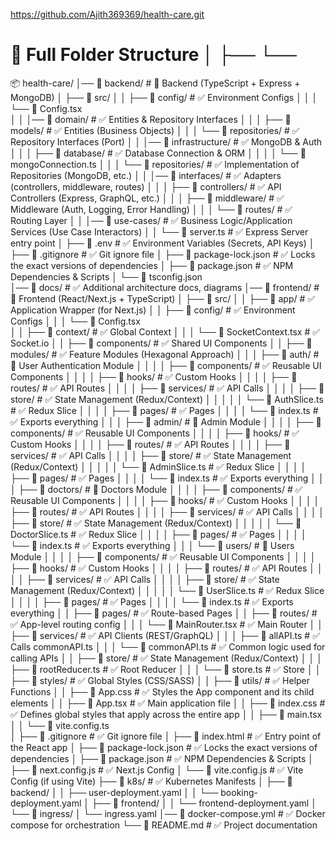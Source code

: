 https://github.com/Ajith369369/health-care.git

# **🔹 Full Folder Structure** │ ├── └──

📦 health-care/
│── 📂 backend/                          # 🎨 Backend (TypeScript + Express + MongoDB)
│   ├── 📂 src/
│   │   ├── 📂 config/                   # ✅ Environment Configs
│   │   │   └── 📄 Config.tsx       
│   │   │── 📂 domain/                   # ✅ Entities & Repository Interfaces
│   │   │   ├── 📂 models/               # ✅ Entities (Business Objects)
│   │   │   └── 📂 repositories/         # ✅ Repository Interfaces (Port)
│   │   │── 📂 infrastructure/           # ✅ MongoDB & Auth
│   │   │   ├── 📂 database/             # ✅ Database Connection & ORM
│   │   │   │   └── 📄 mongoConnection.ts
│   │   │   └── 📂 repositories/         # ✅ Implementation of Repositories (MongoDB, etc.)
│   │   │── 📂 interfaces/               # ✅ Adapters (controllers, middleware, routes)
│   │   │   ├── 📂 controllers/          # ✅ API Controllers (Express, GraphQL, etc.)
│   │   │   ├── 📂 middleware/           # ✅ Middleware (Auth, Logging, Error Handling)
│   │   │   └── 📂 routes/               # ✅ Routing Layer
│   │   │── 📂 use-cases/                # ✅ Business Logic/Application Services (Use Case Interactors)
│   │   └── 📄 server.ts                 # ✅ Express Server entry point
│   ├── 📄 .env                          # ✅ Environment Variables (Secrets, API Keys)
│   ├── 📄 .gitignore                    # ✅ Git ignore file
│   ├── 📄 package-lock.json             # ✅ Locks the exact versions of dependencies
│   ├── 📄 package.json                  # ✅ NPM Dependencies & Scripts
│   └── 📄 tsconfig.json                 
│── 📂 docs/                             # ✅ Additional architecture docs, diagrams
│── 📂 frontend/                         # 🎨 Frontend (React/Next.js + TypeScript)
│   ├── 📂 src/
│   │   ├── 📂 app/                      # ✅ Application Wrapper (for Next.js)
│   │   ├── 📂 config/                   # ✅ Environment Configs
│   │   │   └── 📄 Config.tsx            
│   │   ├── 📂 context/                  # ✅ Global Context
│   │   │   └── 📄 SocketContext.tsx     # ✅ Socket.io
│   │   ├── 📂 components/               # ✅ Shared UI Components
│   │   ├── 📂 modules/                  # ✅ Feature Modules (Hexagonal Approach)
│   │   │   ├── 📂 auth/                 # 🔹 User Authentication Module
│   │   │   │   ├── 📂 components/       # ✅ Reusable UI Components
│   │   │   │   ├── 📂 hooks/            # ✅ Custom Hooks
│   │   │   │   ├── 📂 routes/           # ✅ API Routes
│   │   │   │   ├── 📂 services/         # ✅ API Calls
│   │   │   │   ├── 📂 store/            # ✅ State Management (Redux/Context)
│   │   │   │   │   └── 📄 AuthSlice.ts  # ✅ Redux Slice
│   │   │   │   ├── 📂 pages/            # ✅ Pages
│   │   │   │   └── 📄 index.ts          # ✅ Exports everything
│   │   │   ├── 📂 admin/                # 🔹 Admin Module
│   │   │   │   ├── 📂 components/       # ✅ Reusable UI Components
│   │   │   │   ├── 📂 hooks/            # ✅ Custom Hooks
│   │   │   │   ├── 📂 routes/           # ✅ API Routes
│   │   │   │   ├── 📂 services/         # ✅ API Calls
│   │   │   │   ├── 📂 store/            # ✅ State Management (Redux/Context)
│   │   │   │   │   └── 📄 AdminSlice.ts # ✅ Redux Slice
│   │   │   │   ├── 📂 pages/            # ✅ Pages
│   │   │   │   └── 📄 index.ts          # ✅ Exports everything
│   │   │   ├── 📂 doctors/              # 🔹 Doctors Module
│   │   │   │   ├── 📂 components/       # ✅ Reusable UI Components
│   │   │   │   ├── 📂 hooks/            # ✅ Custom Hooks
│   │   │   │   ├── 📂 routes/           # ✅ API Routes
│   │   │   │   ├── 📂 services/         # ✅ API Calls
│   │   │   │   ├── 📂 store/            # ✅ State Management (Redux/Context)
│   │   │   │   │   └── 📄 DoctorSlice.ts # ✅ Redux Slice
│   │   │   │   ├── 📂 pages/            # ✅ Pages
│   │   │   │   └── 📄 index.ts          # ✅ Exports everything
│   │   │   └── 📂 users/                # 🔹 Users Module
│   │   │   │   ├── 📂 components/       # ✅ Reusable UI Components
│   │   │   │   ├── 📂 hooks/            # ✅ Custom Hooks
│   │   │   │   ├── 📂 routes/           # ✅ API Routes
│   │   │   │   ├── 📂 services/         # ✅ API Calls
│   │   │   │   ├── 📂 store/            # ✅ State Management (Redux/Context)
│   │   │   │   │   └── 📄 UserSlice.ts  # ✅ Redux Slice
│   │   │   │   ├── 📂 pages/            # ✅ Pages
│   │   │   │   └── 📄 index.ts          # ✅ Exports everything
│   │   ├── 📂 pages/                    # ✅ Route-based Pages
│   │   ├── 📂 routes/                   # ✅ App-level routing config
│   │   │   └── 📄 MainRouter.tsx        # ✅ Main Router
│   │   ├── 📂 services/                 # ✅ API Clients (REST/GraphQL)
│   │   │   ├── 📄 allAPI.ts             # ✅ Calls commonAPI.ts
│   │   │   └── 📄 commonAPI.ts          # ✅ Common logic used for calling APIs
│   │   ├── 📂 store/                    # ✅ State Management (Redux/Context)
│   │   │   ├── 📄 rootReducer.ts        # ✅ Root Reducer
│   │   │   └── 📄 store.ts              # ✅ Store
│   │   ├── 📂 styles/                   # ✅ Global Styles (CSS/SASS)
│   │   ├── 📂 utils/                    # ✅ Helper Functions
│   │   ├── 📄 App.css                   # ✅ Styles the App component and its child elements
│   │   ├── 📄 App.tsx                   # ✅ Main application file
│   │   ├── 📄 index.css                 # ✅ Defines global styles that apply across the entire app
│   │   ├── 📄 main.tsx                  
│   │   └── 📄 vite.config.ts           
│   ├── 📄 .gitignore                    # ✅ Git ignore file
│   ├── 📄 index.html                    # ✅ Entry point of the React app
│   ├── 📄 package-lock.json             # ✅ Locks the exact versions of dependencies
│   ├── 📄 package.json                  # ✅ NPM Dependencies & Scripts
│   ├── 📄 next.config.js                # ✅ Next.js Config
│   └── 📄 vite.config.js                # ✅ Vite Config (if using Vite)
├── 📂 k8s/                              # ✅ Kubernetes Manifests
│   ├── 📂 backend/
│   │   ├── user-deployment.yaml
│   │   └── booking-deployment.yaml
│   ├── 📂 frontend/
│   │   └── frontend-deployment.yaml
│   └── 📂 ingress/
│       └── ingress.yaml
│── 📄 docker-compose.yml                # ✅ Docker compose for orchestration
└── 📄 README.md                         # ✅ Project documentation

